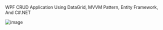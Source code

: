 WPF CRUD Application Using DataGrid, MVVM Pattern, Entity Framework, And C#.NET

![image](https://github.com/HeritierMav-2023/MVVM-WPF-CRUD-v1/assets/148790419/c6fa1100-6a7e-4bfb-b6c5-a64dce9a162c)

